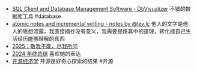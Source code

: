 - [SQL Client and Database Management Software - DbVisualizer](https://www.dbvis.com) 不错的数据库工具 #database
- [atomic notes and incremental writing - notes by @lev.lc](https://lev.lc/site) 他人的文字是他人的思想流露，我直接摘抄没有意义，我需要提炼其中的道理，转化成自己生活经历能够理解的东西
- [2025：敬我不能，尽我所问](https://mp.weixin.qq.com/s/uqm_kuzDnmH0DbOkPNewMQ)
- [2024 年终总结](https://www.sixian.li/writing/my-2024) 喜欢她的表达
- [开源经济学](https://manateelazycat.github.io/2024/12/29/open-source-economics/) 开源是好奇心探索的结果 #开源

